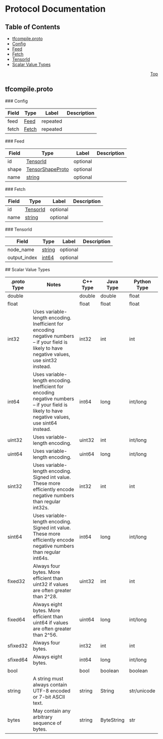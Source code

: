# Protocol Documentation
<a name="top"/>

## Table of Contents
* [tfcompile.proto](#tfcompile.proto)
 * [Config](#tensorflow.tfcompile.Config)
 * [Feed](#tensorflow.tfcompile.Feed)
 * [Fetch](#tensorflow.tfcompile.Fetch)
 * [TensorId](#tensorflow.tfcompile.TensorId)
* [Scalar Value Types](#scalar-value-types)

<a name="tfcompile.proto"/>
<p align="right"><a href="#top">Top</a></p>

## tfcompile.proto



<a name="tensorflow.tfcompile.Config"/>
### Config


| Field | Type | Label | Description |
| ----- | ---- | ----- | ----------- |
| feed | [Feed](#tensorflow.tfcompile.Feed) | repeated |  |
| fetch | [Fetch](#tensorflow.tfcompile.Fetch) | repeated |  |


<a name="tensorflow.tfcompile.Feed"/>
### Feed


| Field | Type | Label | Description |
| ----- | ---- | ----- | ----------- |
| id | [TensorId](#tensorflow.tfcompile.TensorId) | optional |  |
| shape | [TensorShapeProto](#tensorflow.TensorShapeProto) | optional |  |
| name | [string](#string) | optional |  |


<a name="tensorflow.tfcompile.Fetch"/>
### Fetch


| Field | Type | Label | Description |
| ----- | ---- | ----- | ----------- |
| id | [TensorId](#tensorflow.tfcompile.TensorId) | optional |  |
| name | [string](#string) | optional |  |


<a name="tensorflow.tfcompile.TensorId"/>
### TensorId


| Field | Type | Label | Description |
| ----- | ---- | ----- | ----------- |
| node_name | [string](#string) | optional |  |
| output_index | [int64](#int64) | optional |  |







<a name="scalar-value-types"/>
## Scalar Value Types

| .proto Type | Notes | C++ Type | Java Type | Python Type |
| ----------- | ----- | -------- | --------- | ----------- |
| <a name="double"/> double |  | double | double | float |
| <a name="float"/> float |  | float | float | float |
| <a name="int32"/> int32 | Uses variable-length encoding. Inefficient for encoding negative numbers – if your field is likely to have negative values, use sint32 instead. | int32 | int | int |
| <a name="int64"/> int64 | Uses variable-length encoding. Inefficient for encoding negative numbers – if your field is likely to have negative values, use sint64 instead. | int64 | long | int/long |
| <a name="uint32"/> uint32 | Uses variable-length encoding. | uint32 | int | int/long |
| <a name="uint64"/> uint64 | Uses variable-length encoding. | uint64 | long | int/long |
| <a name="sint32"/> sint32 | Uses variable-length encoding. Signed int value. These more efficiently encode negative numbers than regular int32s. | int32 | int | int |
| <a name="sint64"/> sint64 | Uses variable-length encoding. Signed int value. These more efficiently encode negative numbers than regular int64s. | int64 | long | int/long |
| <a name="fixed32"/> fixed32 | Always four bytes. More efficient than uint32 if values are often greater than 2^28. | uint32 | int | int |
| <a name="fixed64"/> fixed64 | Always eight bytes. More efficient than uint64 if values are often greater than 2^56. | uint64 | long | int/long |
| <a name="sfixed32"/> sfixed32 | Always four bytes. | int32 | int | int |
| <a name="sfixed64"/> sfixed64 | Always eight bytes. | int64 | long | int/long |
| <a name="bool"/> bool |  | bool | boolean | boolean |
| <a name="string"/> string | A string must always contain UTF-8 encoded or 7-bit ASCII text. | string | String | str/unicode |
| <a name="bytes"/> bytes | May contain any arbitrary sequence of bytes. | string | ByteString | str |

